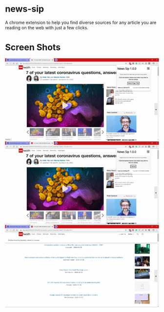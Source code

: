 # news-sip
A chrome extension to help you find diverse sources for any article you are reading on the web with just a few clicks.

# Screen Shots
![](screenshots/newsSipSS1.png)
![](screenshots/newsSipSS2.png)
![](screenshots/newsSipSS3.png)
